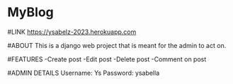 # MyBlog

#LINK
https://ysabelz-2023.herokuapp.com 

#ABOUT
This is a django web project that is meant for the admin to act on.

#FEATURES
-Create post
-Edit post
-Delete post
-Comment on post

#ADMIN DETAILS
Username: Ys
Password: ysabella
